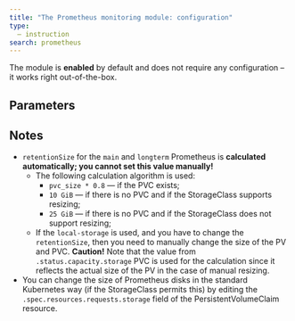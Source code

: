```yaml
---
title: "The Prometheus monitoring module: configuration"
type:
  — instruction
search: prometheus
---
```


The module is **enabled** by default and does not require any configuration – it works right out-of-the-box.

## Parameters

<!-- SCHEMA -->

## Notes
* `retentionSize` for the `main` and `longterm` Prometheus is **calculated automatically; you cannot set this value manually!**
    * The following calculation algorithm is used:
        * `pvc_size * 0.8` — if the PVC exists;
        * `10 GiB` — if there is no PVC and if the StorageClass supports resizing;
        * `25 GiB` — if there is no PVC and if the StorageClass does not support resizing;
    * If the `local-storage` is used, and you have to change the `retentionSize`, then you need to manually change the size of the PV and PVC. **Caution!** Note that the value from `.status.capacity.storage` PVC is used for the calculation since it reflects the actual size of the PV in the case of manual resizing.
* You can change the size of Prometheus disks in the standard Kubernetes way (if the StorageClass permits this) by editing the `.spec.resources.requests.storage` field of the PersistentVolumeClaim resource.
